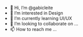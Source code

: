 - 👋 Hi, I’m @gabicleite
- 👀 I’m interested in Design
- 🌱 I’m currently learning UI/UX
- 💞️ I’m looking to collaborate on ...
- 📫 How to reach me ...

<!---
gabicleite/gabicleite is a ✨ special ✨ repository because its `README.md` (this file) appears on your GitHub profile.
You can click the Preview link to take a look at your changes.
--->
